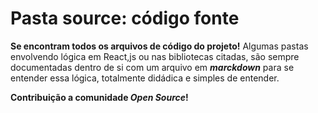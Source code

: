 # Pasta source: código fonte

**Se encontram todos os arquivos de código do projeto!** Algumas pastas envolvendo lógica em React,js ou nas bibliotecas citadas, são sempre documentadas dentro de si com um arquivo em ***marckdown*** para se entender essa lógica, totalmente didádica e simples de entender. 

**Contribuição a comunidade *Open Source*!**